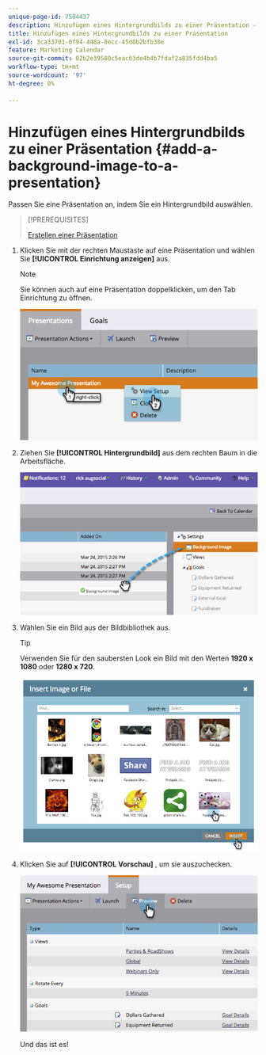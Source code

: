 ```yaml
---
unique-page-id: 7504437
description: Hinzufügen eines Hintergrundbilds zu einer Präsentation - Marketo Docs - Produktdokumentation
title: Hinzufügen eines Hintergrundbilds zu einer Präsentation
exl-id: 3ca33701-0f94-448a-8ecc-45d0b2bfb38e
feature: Marketing Calendar
source-git-commit: 02b2e39580c5eac63de4b4b7fdaf2a835fdd4ba5
workflow-type: tm+mt
source-wordcount: '97'
ht-degree: 0%

---
```


# Hinzufügen eines Hintergrundbilds zu einer Präsentation {#add-a-background-image-to-a-presentation}

Passen Sie eine Präsentation an, indem Sie ein Hintergrundbild auswählen.

>[!PREREQUISITES]
>
>[Erstellen einer Präsentation](/help/marketo/product-docs/core-marketo-concepts/marketing-calendar/calendar-hd/create-a-presentation.md)

1. Klicken Sie mit der rechten Maustaste auf eine Präsentation und wählen Sie **[!UICONTROL Einrichtung anzeigen]** aus.

   >[!NOTE]
   >
   >Sie können auch auf eine Präsentation doppelklicken, um den Tab Einrichtung zu öffnen.

   ![](assets/image2015-3-24-14-3a36-3a52.png)

1. Ziehen Sie **[!UICONTROL Hintergrundbild]** aus dem rechten Baum in die Arbeitsfläche.

   ![](assets/image2015-3-24-14-3a39-3a40.png)

1. Wählen Sie ein Bild aus der Bildbibliothek aus.

   >[!TIP]
   >
   >Verwenden Sie für den saubersten Look ein Bild mit den Werten **1920 x 1080** oder **1280 x 720**.

   ![](assets/image2015-3-24-14-3a47-3a57.png)

1. Klicken Sie auf **[!UICONTROL Vorschau]** , um sie auszuchecken.

   ![](assets/image2015-3-24-14-3a51-3a1.png)

   Und das ist es!
